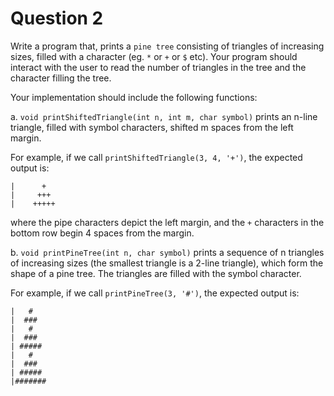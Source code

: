 # Question 2

Write a program that, prints a `pine tree` consisting of triangles of 
increasing sizes, filled with a character (eg. `*` or `+` or `$` etc).
Your program should interact with the user to read the number of triangles 
in the tree and the character filling the tree.

Your implementation should include the following functions:

a. `void printShiftedTriangle(int n, int m, char symbol)`
   prints an n-line triangle, filled with symbol characters, shifted m spaces 
   from the left margin.
   
   For example, if we call `printShiftedTriangle(3, 4, '+')`, the expected 
   output is:
   
    |      +
    |     +++
    |    +++++
    
   where the pipe characters depict the left margin, and the `+` characters 
   in the bottom row begin 4 spaces from the margin.

b. `void printPineTree(int n, char symbol)`
   prints a sequence of n triangles of increasing sizes (the smallest 
   triangle is a 2-line triangle), which form the shape of a pine tree. The 
   triangles are filled with the symbol character.
   
   For example, if we call `printPineTree(3, '#')`, the expected output is:
   
    |   #
    |  ###
    |   #
    |  ###
    | #####
    |   #
    |  ###
    | #####
    |#######

